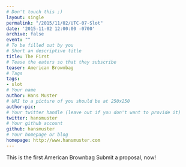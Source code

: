 ```yaml
---
# Don't touch this ;)
layout: single
permalink: "/2015/11/02/UTC-07-Slot"
date: '2015-11-02 12:00:00 -0700'
archive: false
event: ""
# To be filled out by you
# Short an descriptive title
title: The First
# Tease the eaters so that they subscribe
teaser: American Brownbag
# Tags
tags:
- slot
# Your name
author: Hans Muster
# URI to a picture of you should be at 250x250
author-pic:
# Your twitter handle (leave out if you don't want to provide it)
twitter: hansmuster
# Your github account
github: hansmuster
# Your homepage or blog
homepage: http://www.hansmuster.com
---
```

This is the first American Brownbag Submit a proposal, now!
